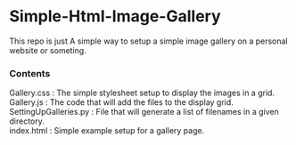 # Simple-Html-Image-Gallery

This repo is just A simple way to setup a simple image gallery on a personal website or someting.

### Contents  
Gallery.css : The simple stylesheet setup to display the images in a grid.  
Gallery.js : The code that will add the files to the display grid.   
SettingUpGalleries.py : File that will generate a list of filenames in a given directory.   
index.html : Simple example setup for a gallery page.
